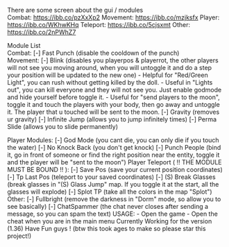 There are some screen about the gui / modules  
Combat: https://ibb.co/pzXxXp2 
Movement: https://ibb.co/mzjksfx 
Player: https://ibb.co/WKhwKHq 
Teleport: https://ibb.co/5cjsxmt 
Other: https://ibb.co/2nPWhZ7 

Module List  
Combat: 
[-] Fast Punch (disable the cooldown of the punch)  
Movement: 
[-] Blink (disables you playerpos & playerrot, the other players will not see you moving around, when you will untoggle it and do a step your position will be updated to the new one) - Helpful for "Red/Green Light", you can rush without getting killed by the doll. - Useful in "Lights out", you can kill everyone and they will not see you. Just enable godmode and hide yourself before toggle it. - Useful for "send players to the moon", toggle it and touch the players with your body, then go away and untoggle it. The player that u touched will be sent to the moon. 
[-] Gravity (removes ur gravity) 
[-] Infinite Jump (allows you to jump infinitely times) 
[-] Perma Slide (allows you to slide permanently)  

Player Modules: 
[-] God Mode (you cant die, you can only die if you touch the water) 
[-] No Knock Back (you don't get knock) 
[-] Punch People (bind it, go in front of someone or find the right position near the entity, toggle it and the player will be "sent to the moon") Player Teleport ( !! THE MODULE MUST BE BOUND !! ): 
[-] Save Pos (save your current position coordinates) 
[-] Tp Last Pos (teleport to your saved coordinates) 
[-] (S) Break Glasses (break glasses in "(S) Glass Jump" map. If you toggle it at the start, all the glasses will explode) 
[-] Splot TP (take all the colors in the map "Splot")  Other: 
[-] Fullbright (remove the darkness in "Dorm" mode, so allow you to see basically) 
[-] ChatSpammer (the chat never closes after sending a message, so you can spam the text)  USAGE: - Open the game - Open the cheat when you are in the main menu   Currently Working for the version (1.36)  Have Fun guys ! (btw this took ages to make so please star this project!)
